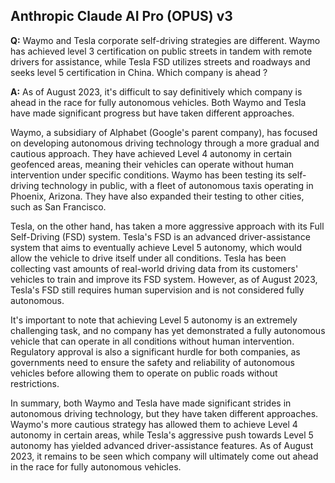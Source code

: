 ## Anthropic Claude AI Pro (OPUS) v3

**Q:** Waymo and Tesla corporate self-driving strategies are different. Waymo has achieved level 3 certification on public streets in tandem with remote drivers for assistance, while Tesla FSD utilizes streets and roadways and seeks level 5 certification in China. Which company is ahead ?

**A:** As of August 2023, it's difficult to say definitively which company is ahead in the race for fully autonomous vehicles. Both Waymo and Tesla have made significant progress but have taken different approaches.

Waymo, a subsidiary of Alphabet (Google's parent company), has focused on developing autonomous driving technology through a more gradual and cautious approach. They have achieved Level 4 autonomy in certain geofenced areas, meaning their vehicles can operate without human intervention under specific conditions. Waymo has been testing its self-driving technology in public, with a fleet of autonomous taxis operating in Phoenix, Arizona. They have also expanded their testing to other cities, such as San Francisco.

Tesla, on the other hand, has taken a more aggressive approach with its Full Self-Driving (FSD) system. Tesla's FSD is an advanced driver-assistance system that aims to eventually achieve Level 5 autonomy, which would allow the vehicle to drive itself under all conditions. Tesla has been collecting vast amounts of real-world driving data from its customers' vehicles to train and improve its FSD system. However, as of August 2023, Tesla's FSD still requires human supervision and is not considered fully autonomous.

It's important to note that achieving Level 5 autonomy is an extremely challenging task, and no company has yet demonstrated a fully autonomous vehicle that can operate in all conditions without human intervention. Regulatory approval is also a significant hurdle for both companies, as governments need to ensure the safety and reliability of autonomous vehicles before allowing them to operate on public roads without restrictions.

In summary, both Waymo and Tesla have made significant strides in autonomous driving technology, but they have taken different approaches. Waymo's more cautious strategy has allowed them to achieve Level 4 autonomy in certain areas, while Tesla's aggressive push towards Level 5 autonomy has yielded advanced driver-assistance features. As of August 2023, it remains to be seen which company will ultimately come out ahead in the race for fully autonomous vehicles.
